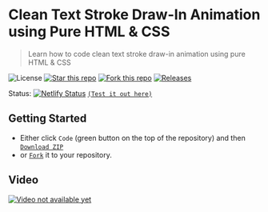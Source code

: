 # Clean Text Stroke Draw-In Animation using Pure HTML & CSS
> Learn how to code clean text stroke draw-in animation using pure HTML & CSS

![License](https://img.shields.io/npm/l/css-star-rating.svg)
[![Star this repo](https://badgen.net/github/stars/blank-yt/Clean-Text-Stroke-Draw-In-Animation-using-Pure-HTML-CSS)](https://github.com/blank-yt/Clean-Text-Stroke-Draw-In-Animation-using-Pure-HTML-CSS/stargazers/)
[![Fork this repo](https://badgen.net/github/forks/blank-yt/Clean-Text-Stroke-Draw-In-Animation-using-Pure-HTML-CSS)](https://github.com/blank-yt/Clean-Text-Stroke-Draw-In-Animation-using-Pure-HTML-CSS/fork/)
[![Releases](https://img.shields.io/github/downloads/blank-yt/Clean-Text-Stroke-Draw-In-Animation-using-Pure-HTML-CSS/total.svg)](https://github.com/blank-yt/Clean-Text-Stroke-Draw-In-Animation-using-Pure-HTML-CSS/archive/refs/tags/Release.zip)

Status: [![Netlify Status](https://api.netlify.com/api/v1/badges/d5d8f31d-56f6-453e-a38b-c9a6dc9892cd/deploy-status)](https://astounding-duckanoo-2f7a57.netlify.app/) [`(Test it out here)`](https://astounding-duckanoo-2f7a57.netlify.app/)

## Getting Started
- Either click `Code` (green button on the top of the repository) and then [`Download ZIP`](https://github.com/blank-yt/Clean-Text-Stroke-Draw-In-Animation-using-Pure-HTML-CSS/archive/refs/tags/Release.zip)
- or [`Fork`](https://github.com/blank-yt/Clean-Text-Stroke-Draw-In-Animation-using-Pure-HTML-CSS/fork) it to your repository.

## Video
[![Video not available yet](https://img.youtube.com/vi/k_MNSO430pA/0.jpg)](https://www.youtube.com/watch?v=k_MNSO430pA)
